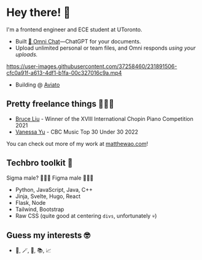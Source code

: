 # Hey there! 👋
I'm a frontend engineer and ECE student at UToronto.

- Built [💬 Omni Chat](https://omnilabs.ai/chat)—ChatGPT for your documents. 
- Upload unlimited personal or team files, and Omni responds *using your uploads.*


https://user-images.githubusercontent.com/37258460/231891506-cfc0a91f-a613-4df1-b1fa-00c327016c9a.mp4

- Building @ [Aviato](https://joinaviato.com)

## Pretty freelance things 🧑🏻‍💻

- [Bruce Liu](https://bruceliu.matthewao.com) - Winner of the XVIII International
Chopin Piano Competition 2021 
- [Vanessa Yu](https://vanessayu.com) - CBC Music Top 30 Under 30 2022

You can check out more of my work at [matthewao.com](https://matthewao.com)!

## Techbro toolkit 💼

Sigma male? 🙅🏻‍♂️ Figma male 🙋🏻‍♂️ 

- Python, JavaScript, Java, C++
- Jinja, Svelte, Hugo, React
- Flask, Node
- Tailwind, Bootstrap
- Raw CSS (quite good at centering `divs`, unfortunately 💀)

## Guess my interests 🤓

- 🎹, 🪄, 🤸, 📚, 📈 
